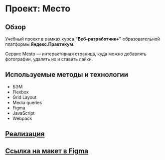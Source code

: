 # Проект: Место

## Обзор

Учебный проект в рамках курса **"Веб-разработчик+"** образовательной платформы **Яндекс.Практикум**.

Сервис Mesto — интерактивная страница, куда можно добавлять фотографии, удалять их и ставить лайки.

## Используемые методы и технологии

- БЭМ
- Flexbox
- Grid Layout
- Media queries
- Figma
- JavaScript
- Webpack

## [Реализация](https://hlopoq.github.io/mesto-project/)

## [Ссылка на макет в Figma](https://www.figma.com/file/2cn9N9jSkmxD84oJik7xL7/JavaScript.-Sprint-4?node-id=0%3A1)
